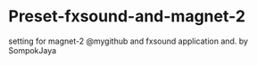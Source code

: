 # Preset-fxsound-and-magnet-2
setting for magnet-2 @mygithub and  fxsound application and. by SompokJaya

